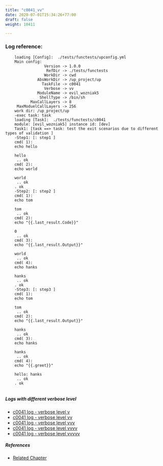 ```yaml
---
title: "c0041_vv"
date: 2020-07-01T15:34:26+77:00
draft: false
weight: 10411

---
```


### Log reference: <no value>

```
    loading [Config]:  ./tests/functests/upconfig.yml
    Main config:
                 Version -> 1.0.0
                  RefDir -> ./tests/functests
                 WorkDir -> cwd
              AbsWorkDir -> /up_project/up
                TaskFile -> c0041
                 Verbose -> vv
              ModuleName -> evil_wozniak5
               ShellType -> /bin/sh
           MaxCallLayers -> 8
     MaxModuelCallLayers -> 256
    work dir: /up_project/up
    -exec task: task
    loading [Task]:  ./tests/functests/c0041
    module: [evil_wozniak5] instance id: [dev]
    Task1: [task ==> task: test the exit scenarios due to different types of validation ]
    -Step1: [: step1 ]
    cmd( 1):
    echo hello
    
    hello
     .. ok
    cmd( 2):
    echo world
    
    world
     .. ok
    . ok
    -Step2: [: step2 ]
    cmd( 1):
    echo tom
    
    tom
     .. ok
    cmd( 2):
    echo "{{.last_result.Code}}"
    
    0
     .. ok
    cmd( 3):
    echo "{{.last_result.Output}}"
    
    world
     .. ok
    cmd( 4):
    echo hanks
    
    hanks
     .. ok
    . ok
    -Step3: [: step3 ]
    cmd( 1):
    echo tom
    
    tom
     .. ok
    cmd( 2):
    echo "{{.last_result.Output}}"
    
    hanks
     .. ok
    cmd( 3):
    echo hanks
    
    hanks
     .. ok
    cmd( 4):
    echo "{{.greet}}"
    
    hello: hanks
     .. ok
    . ok
    
```

##### Logs with different verbose level
* [c0041 log - verbose level v](../../logs/c0041_v)
* [c0041 log - verbose level vv](../../logs/c0041_vv)
* [c0041 log - verbose level vvv](../../logs/c0041_vvv)
* [c0041 log - verbose level vvvv](../../logs/c0041_vvvv)
* [c0041 log - verbose level vvvvv](../../logs/c0041_vvvvv)

##### References
* [Related Chapter](../../shell-func/c0041)
